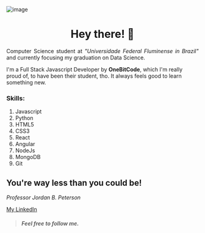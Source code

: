 

<!-- <img float="right" src="https://user-images.githubusercontent.com/43455579/109089211-a1dfeb80-76ef-11eb-9a20-03dbfe6aec08.png"> -->

![image](https://user-images.githubusercontent.com/43455579/109085081-be782580-76e7-11eb-8956-fff463580450.jpeg)

<h1 align="center">Hey there! 🤘</h1>

<p align="justify">Computer Science student at <i>"Universidade Federal Fluminense in Brazil"</i> and currently focusing my graduation on Data Science.</p>
<p>I'm a Full Stack Javascript Developer by <strong>OneBitCode</strong>, which I'm really proud of, to have been their student, tho. It always feels good to learn something new.</p>

### Skills:

1. Javascript
2. Python
3. HTML5
4. CSS3
5. React
6. Angular
7. NodeJs
8. MongoDB
9. Git


## You're way less than you could be! 
*Professor Jordan B. Peterson*

[My LinkedIn](https://www.linkedin.com/in/felipe-henrique-peixoto-neto-459735202/)
> ##### Feel free to follow me. 

